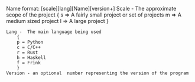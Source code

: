 Name format:
    [scale][lang][Name][version+]
    Scale - The approximate scope of the project
        {
        s => A fairly small project or set of projects
        m => A medium sized project
        l => A large project
        }

    Lang -  The main language being used
        {
        p = Python
        c = C/C++
        r = Rust
        h = Haskell
        f = Frink
        }
    Version - an optional  number representing the version of the program